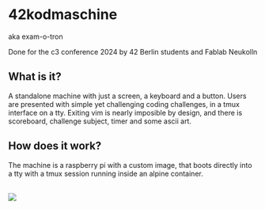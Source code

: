 # 42kodmaschine
aka exam-o-tron 

Done for the c3 conference 2024 by 42 Berlin students and Fablab Neukolln

## What is it?
A standalone machine with just a screen, a keyboard and a button.
Users are presented with simple yet challenging coding challenges, in a tmux interface on a tty.
Exiting vim is nearly imposible by design, and there is scoreboard, challenge subject, timer and some ascii art.

## How does it work?
The machine is a raspberry pi with a custom image, that boots directly into a tty with a tmux session running inside an alpine container.

<br>
<img src="./ccc.gif"/>
